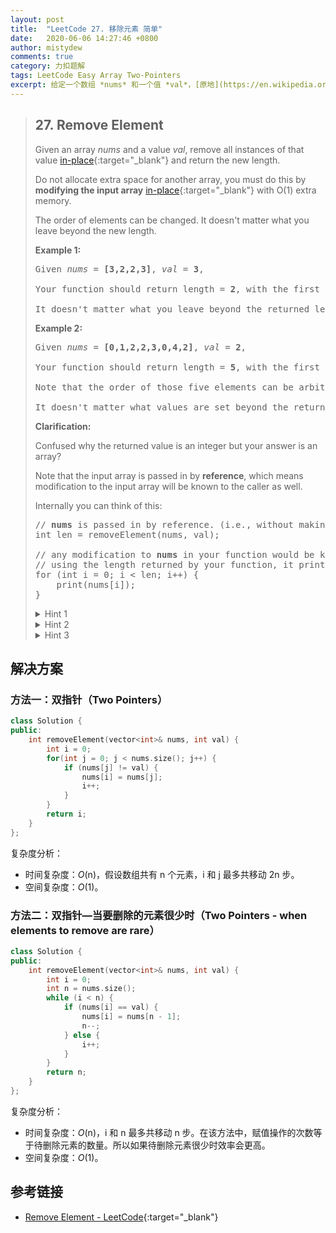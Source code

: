 ```yaml
---
layout: post
title:  "LeetCode 27. 移除元素 简单"
date:   2020-06-06 14:27:46 +0800
author: mistydew
comments: true
category: 力扣题解
tags: LeetCode Easy Array Two-Pointers
excerpt: 给定一个数组 *nums* 和一个值 *val*，[原地](https://en.wikipedia.org/wiki/In-place_algorithm){:target="_blank"}移除所有该数值的实例并返回新数组的长度。
---
```

> ## 27. Remove Element
> 
> Given an array *nums* and a value *val*, remove all instances of that value [in-place](https://en.wikipedia.org/wiki/In-place_algorithm){:target="_blank"} and return the new length.
> 
> Do not allocate extra space for another array, you must do this by **modifying the input array** [in-place](https://en.wikipedia.org/wiki/In-place_algorithm){:target="_blank"} with O(1) extra memory.
> 
> The order of elements can be changed. It doesn't matter what you leave beyond the new length.
> 
> **Example 1:**
> 
> <pre>
> Given <em>nums</em> = <strong>[3,2,2,3]</strong>, <em>val</em> = <strong>3</strong>,
> 
> Your function should return length = <strong>2</strong>, with the first two elements of <em>nums</em> being <strong>2</strong>.
> 
> It doesn't matter what you leave beyond the returned length.
> </pre>
> 
> **Example 2:**
> 
> <pre>
> Given <em>nums</em> = <strong>[0,1,2,2,3,0,4,2]</strong>, <em>val</em> = <strong>2</strong>,
> 
> Your function should return length = <strong>5</strong>, with the first five elements of <em>nums</em> containing <strong>0</strong>, <strong>1</strong>, <strong>3</strong>, <strong>0</strong>, and <strong>4</strong>.
> 
> Note that the order of those five elements can be arbitrary.
> 
> It doesn't matter what values are set beyond the returned length.
> </pre>
> 
> **Clarification:**
> 
> Confused why the returned value is an integer but your answer is an array?
> 
> Note that the input array is passed in by **reference**, which means modification to the input array will be known to the caller as well.
> 
> Internally you can think of this:
> 
> <pre>
> // <strong>nums</strong> is passed in by reference. (i.e., without making a copy)
> int len = removeElement(nums, val);
> 
> // any modification to <strong>nums</strong> in your function would be known by the caller.
> // using the length returned by your function, it prints the first <strong>len</strong> elements.
> for (int i = 0; i < len; i++) {
>     print(nums[i]);
> }
> </pre>
> 
> <details>
> <summary>Hint 1</summary>
> The problem statement clearly asks us to modify the array in-place and it also says that the element beyond the new length of the array can be anything. Given an element, we need to remove all the occurrences of it from the array. We don't technically need to <b>remove</b> that element per-say, right?
> </details>
> 
> <details>
> <summary>Hint 2</summary>
> We can move all the occurrences of this element to the end of the array. Use two pointers!<br>
> <img src="https://assets.leetcode.com/uploads/2019/10/20/hint_remove_element.png" width="500">
> </details>
> 
> <details>
> <summary>Hint 3</summary>
> Yet another direction of thought is to consider the elements to be removed as non-existent. In a single pass, if we keep copying the visible elements in-place, that should also solve this problem for us.
> </details>

## 解决方案

### 方法一：双指针（Two Pointers）

```cpp
class Solution {
public:
    int removeElement(vector<int>& nums, int val) {
        int i = 0;
        for(int j = 0; j < nums.size(); j++) {
            if (nums[j] != val) {
                nums[i] = nums[j];
                i++;
            }
        }
        return i;
    }
};
```

复杂度分析：
* 时间复杂度：*O*(n)，假设数组共有 n 个元素，i 和 j 最多共移动 2n 步。
* 空间复杂度：*O*(1)。

### 方法二：双指针—当要删除的元素很少时（Two Pointers - when elements to remove are rare）

```cpp
class Solution {
public:
    int removeElement(vector<int>& nums, int val) {
        int i = 0;
        int n = nums.size();
        while (i < n) {
            if (nums[i] == val) {
                nums[i] = nums[n - 1];
                n--;
            } else {
                i++;
            }
        }
        return n;
    }
};
```

复杂度分析：
* 时间复杂度：*O*(n)，i 和 n 最多共移动 n 步。在该方法中，赋值操作的次数等于待删除元素的数量。所以如果待删除元素很少时效率会更高。
* 空间复杂度：*O*(1)。

## 参考链接

* [Remove Element - LeetCode](https://leetcode.com/problems/remove-element/){:target="_blank"}
